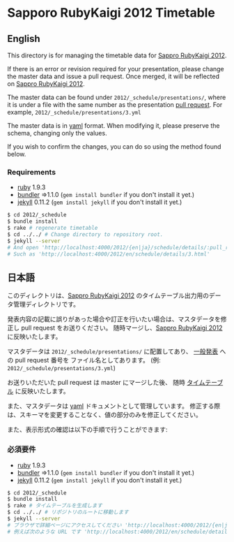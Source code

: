 # Sapporo RubyKaigi 2012 Timetable

## English

This directory is for managing the timetable data for [Sappro RubyKaigi 2012][sprk2012].

If there is an error or revision required for your presentation, please change the master data and issue a pull request.
Once merged, it will be reflected on [Sappro RubyKaigi 2012][sprk2012].

The master data can be found under `2012/_schedule/presentations/`, where it is under a file with the same number as the presentation [pull request][sprk2012-cfp].
For example, `2012/_schedule/presentations/3.yml`

The master data is in [yaml][yaml] format. When modifying it, please preserve the schema, changing only the values.

If you wish to confirm the changes, you can do so using the method found below.

### Requirements
- [ruby](http://www.ruby-lang.org/) 1.9.3
- [bundler](http://gembundler.com/) =>1.1.0 (`gem install bundler` if you don't install it yet.)
- [jekyll](http://jekyllrb.com/) 0.11.2 (`gem install jekyll` if you don't install it yet.)

``` sh
$ cd 2012/_schedule
$ bundle install
$ rake # regenerate timetable
$ cd ../../ # Change directory to repository root.
$ jekyll --server
# And open 'http://localhost:4000/2012/{en|ja}/schedule/details/:pull_request_id.html' using your browser.
# Such as 'http://localhost:4000/2012/en/schedule/details/3.html'
```

## 日本語
このディレクトリは、[Sappro RubyKaigi 2012][sprk2012] のタイムテーブル出力用のデータ管理ディレクトリです。

発表内容の記載に誤りがあった場合や訂正を行いたい場合は、マスタデータを修正し pull request をお送りください。
随時マージし、[Sappro RubyKaigi 2012][sprk2012] に反映いたします。

マスタデータは `2012/_schedule/presentations/` に配置してあり、
[一般発表][sprk2012-cfp] への pull request 番号を ファイル名としてあります。
(例: `2012/_schedule/presentations/3.yml`)

お送りいただいた pull request は master にマージした後、
随時 [タイムテーブル][sprk2012-schedule] に反映いたします。

また、マスタデータは [yaml][yaml] ドキュメントとして管理しています。
修正する際は、スキーマを変更することなく、値の部分のみを修正してください。

また、表示形式の確認は以下の手順で行うことができます:

### 必須要件
- [ruby](http://www.ruby-lang.org/) 1.9.3
- [bundler](http://gembundler.com/) =>1.1.0 (`gem install bundler` if you don't install it yet.)
- [jekyll](http://jekyllrb.com/) 0.11.2 (`gem install jekyll` if you don't install it yet.)

``` sh
$ cd 2012/_schedule
$ bundle install
$ rake # タイムテーブルを生成します
$ cd ../../ # リポジトリのルートに移動します
$ jekyll --server
# ブラウザで詳細ページにアクセスしてください 'http://localhost:4000/2012/{en|ja}/schedule/details/:pull_request_id.html'
# 例えば次のような URL です 'http://localhost:4000/2012/en/schedule/details/3.html'
```

  [sprk2012]: http://sapporo.rubykaigi.org/2012
  [sprk2012-cfp]: https://github.com/sprk2012/sprk2012-cfp
  [sprk2012-schedule]: http://sapporo.rubykaigi.org/2012/en/schedule.html
  [yaml]: http://yaml.org/
